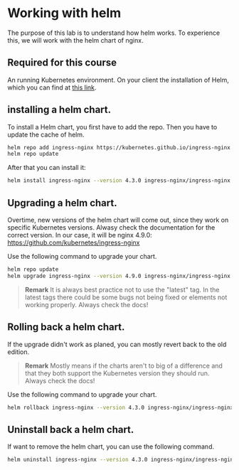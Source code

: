 # Working with helm

The purpose of this lab is to understand how helm works.
To experience this, we will work with the helm chart of nginx.

## Required for this course

An running Kubernetes environment.
On your client the installation of Helm, which you can find at [this link](/Day01/Helm/).


## installing a helm chart.
To install a Helm chart, you first have to add the repo.
Then you have to update the cache of helm.

```bash
helm repo add ingress-nginx https://kubernetes.github.io/ingress-nginx
helm repo update
```

After that you can install it:

```bash
helm install ingress-nginx --version 4.3.0 ingress-nginx/ingress-nginx --namespace ingress-nginx   
```

## Upgrading a helm chart.
Overtime, new versions of the helm chart will come out, since they work on specific Kubernetes versions. 
Alwasy check the documentation for the correct version. In our case, it will be nginx 4.9.0: https://github.com/kubernetes/ingress-nginx

Use the following command to upgrade your chart.

```bash
helm repo update
helm upgrade ingress-nginx --version 4.9.0 ingress-nginx/ingress-nginx --namespace ingress-nginx  
```

> **Remark**
> It is always best practice not to use the "latest" tag. In the latest tags there could be some bugs not being fixed or elements not working properly. Always check the docs!


## Rolling back a helm chart.
If the upgrade didn't work as planed, you can mostly revert back to the old edition.

> **Remark**
> Mostly means if the charts aren't to big of a difference and that they both support the Kubernetes version they should run. Always check the docs!

Use the following command to upgrade your chart.

```bash
helm rollback ingress-nginx --version 4.3.0 ingress-nginx/ingress-nginx --namespace ingress-nginx   
```


## Uninstall back a helm chart.
If want to remove the helm chart, you can use the following command.

```bash
helm uninstall ingress-nginx --version 4.3.0 ingress-nginx/ingress-nginx --namespace ingress-nginx 
```